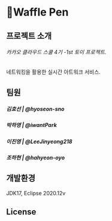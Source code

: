 # 🧇Waffle Pen

## 프로젝트 소개
###### 카카오 클라우드 스쿨 4기 -1st 토이 프로젝트.
네트워킹을 활용한 실시간 아트워크 서비스.

## 팀원
##### 김효선 | @hyoseon-sno
##### 박하영 | @iwantPark
##### 이진영 | @LeeJinyeong218
##### 조하현 | @hahyeon-oyo

## 개발환경
JDK17, Eclipse 2020.12v

## License

